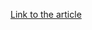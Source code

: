 [Link to the article](https://www.akamai.com/blog/security/sd-wan-routing-traffic-optimize-network-performance)
